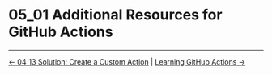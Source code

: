 # 05_01 Additional Resources for GitHub Actions

<!-- FooterStart -->
---
[← 04_13 Solution: Create a Custom Action](../../ch4_developing_custom_actions/04_13_solution_create_a_custom_action/README.md) | [Learning GitHub Actions →](../../README.md)
<!-- FooterEnd -->

